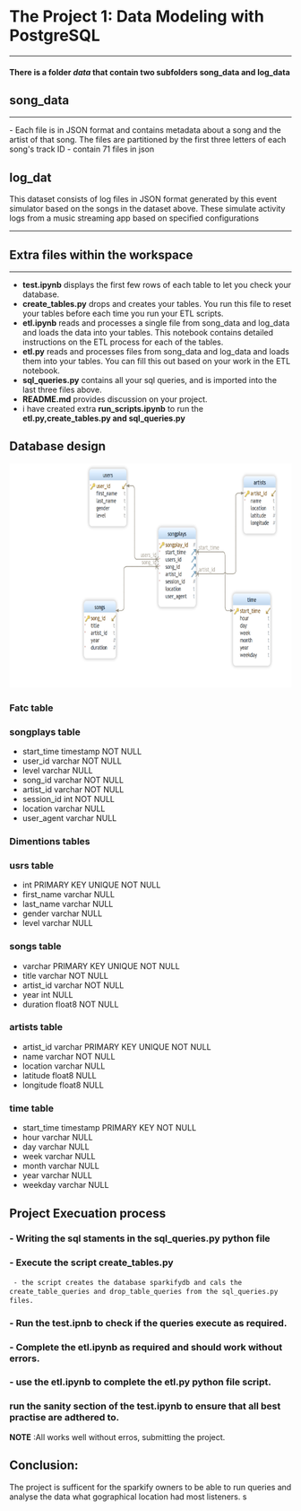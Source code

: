# The Project 1: Data Modeling with PostgreSQL
<hr>

#### There is a folder _data_ that contain two subfolders song_data and log_data

## song_data
<hr>
- Each file is in JSON format and contains metadata about a song and the artist of that song. The files are partitioned by the first three letters of each song's track ID
- contain 71 files in json 

## log_dat
This dataset consists of log files in JSON format generated by this event simulator based on the songs in the dataset above. These simulate activity logs from a music streaming app based on specified configurations
<hr>

## Extra files within the workspace
<hr>

 - **test.ipynb** displays the first few rows of each table to let you check your database.
 - **create_tables.py** drops and creates your tables. You run this file to reset your tables before  each time you run your ETL scripts.
 - **etl.ipynb** reads and processes a single file from song_data and log_data and loads the data into your tables. This notebook contains detailed instructions on the ETL process for each of the tables.
 - **etl.py** reads and processes files from song_data and log_data and loads them into your tables. You can fill this out based on your work in the ETL notebook.
 - **sql_queries.py** contains all your sql queries, and is imported into the last three files above.
 - **README.md** provides discussion on your project.
 - i have created extra **run_scripts.ipynb** to run the **etl.py,create_tables.py and sql_queries.py**
## Database design
<img src="sparkify.png" width="800" height="400">


### Fatc table
### songplays table
  - start_time timestamp NOT NULL                         
  - user_id varchar NOT NULL
  - level varchar NULL
  - song_id varchar NOT NULL
  - artist_id varchar NOT NULL
  - session_id int NOT NULL
  - location varchar NULL
  - user_agent varchar NULL
                                                                 
 ### Dimentions tables
 ### usrs table
  - int PRIMARY KEY UNIQUE NOT NULL
  - first_name varchar NULL
  - last_name varchar NULL
  - gender varchar NULL
  - level varchar NULL

 ### songs table
  - varchar PRIMARY KEY UNIQUE NOT NULL
  - title varchar NOT NULL
  - artist_id varchar NOT NULL
  - year int NULL
  - duration float8 NOT NULL
 
 ### artists table
  - artist_id varchar PRIMARY KEY UNIQUE NOT NULL
  - name varchar NOT NULL
  - location varchar NULL
  - latitude float8 NULL
  - longitude float8 NULL
 
 ### time table
 
  - start_time timestamp PRIMARY KEY NOT NULL
  - hour varchar NULL
  - day varchar NULL
  - week varchar NULL
  - month varchar NULL
  - year varchar NULL
  - weekday varchar NULL
  
  ## Project Execuation process

###  - Writing the sql staments in the sql_queries.py python file
### - Execute the script create_tables.py
     - the script creates the database sparkifydb and cals the create_table_queries and drop_table_queries from the sql_queries.py files.
     
     
### - Run the test.ipnb to check if the queries execute as required.

### - Complete the etl.ipynb as required and should work without errors.

### - use the etl.ipynb to complete the etl.py python file script.

### run the sanity section of the test.ipynb to ensure that all best practise are adthered to.

**NOTE** :All works well without erros, submitting the project.

## Conclusion:
The project is sufficent for the sparkify owners to be able to run queries and analyse the data what gographical location had most listeners. s
